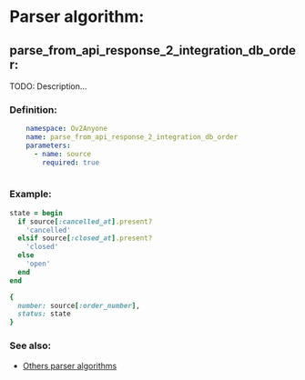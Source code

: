 # Parser algorithm:
 
## parse_from_api_response_2_integration_db_order:

TODO: Description...
    
### Definition:
```YAML
    namespace: Ov2Anyone
    name: parse_from_api_response_2_integration_db_order
    parameters:
      - name: source
        required: true
        
```

### Example:
```RUBY
state = begin
  if source[:cancelled_at].present?
    'cancelled'
  elsif source[:closed_at].present?
    'closed'
  else
    'open'
  end
end

{
  number: source[:order_number],
  status: state
}
```

### See also:
* [Others parser algorithms](overview?id=parse_from_api_response_2_integration_db_order)